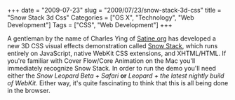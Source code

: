 +++
date = "2009-07-23"
slug = "2009/07/23/snow-stack-3d-css"
title = "Snow Stack 3d Css"
Categories = ["OS X", "Technology", "Web Development"]
Tags = ["CSS", "Web Development"]
+++

A gentleman by the name of Charles Ying of [Satine.org](http://www.satine.org/) has developed a new 3D CSS visual effects demonstration called [Snow Stack](http://www.satine.org/archives/2009/07/11/snow-stack-is-here/), which runs entirely on JavaScript, native WebKit CSS extensions, and XHTML/HTML. If you're familiar with Cover Flow/Core Animation on the Mac you'll immediately recognize Snow Stack. In order to run the demo you'll need either the _Snow Leopard Beta + Safari_ **or** _Leopard + the latest nightly build of WebKit_. Either way, it's quite fascinating to think that this is all being done in the browser.
